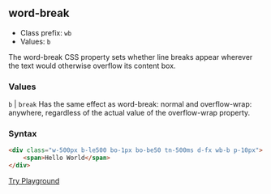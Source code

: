 ## word-break
- Class prefix: `wb`
- Values: `b`

The word-break CSS property sets whether line breaks appear wherever the text would otherwise overflow its content box.

### Values

`b` | `break`
Has the same effect as word-break: normal and overflow-wrap: anywhere, regardless of the actual value of the overflow-wrap property.

### Syntax

```html
<div class="w-500px b-le500 bo-1px bo-be50 tn-500ms d-fx wb-b p-10px">
    <span>Hello World</span>
</div>
```
[Try Playground](../../../cssist/demo)
